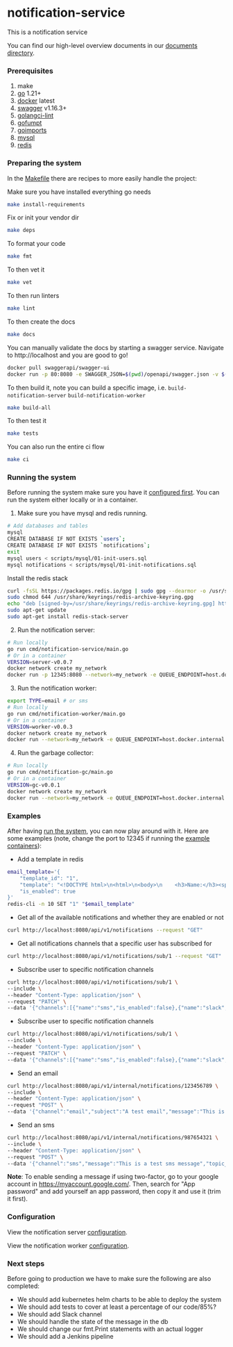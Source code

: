 # notification-service
This is a notification service

You can find our high-level overview documents in our [documents directory](/documents/README.md).

### Prerequisites

1. make
2. [go](https://go.dev/doc/install) 1.21+
3. [docker](https://docs.docker.com/engine/install/) latest
4. [swagger](github.com/swaggo/swag/cmd/swag) v1.16.3+
5. [golangci-lint](github.com/golangci/golangci-lint/cmd/golangci-lint) 
6. [gofumpt](mvdan.cc/gofumpt@latest)
7. [goimports](golang.org/x/tools/cmd/goimports@latest)
8. [mysql](https://dev.mysql.com/downloads/installer/)
9. [redis](https://redis.io/docs/install/install-redis/)

### Preparing the system

In the [Makefile](Makefile) there are recipes to more easily handle the project:

Make sure you have installed everything go needs
```bash
make install-requirements
```

Fix or init your vendor dir
```bash
make deps
```

To format your code
```bash
make fmt
```

To then vet it
```bash
make vet
```

To then run linters
```bash
make lint
```

To then create the docs
```bash
make docs
```

You can manually validate the docs by starting a swagger service. Navigate to http://localhost and you are good to go!
```bash
docker pull swaggerapi/swagger-ui
docker run -p 80:8080 -e SWAGGER_JSON=$(pwd)/openapi/swagger.json -v $(pwd)/openapi:$(pwd)/openapi swaggerapi/swagger-ui
```

To then build it, note you can build a specific image, i.e. `build-notification-server` `build-notification-worker`
```bash
make build-all
```

To then test it
```bash
make tests
```

You can also run the entire ci flow
```bash
make ci
```

### Running the system

Before running the system make sure you have it [configured first](#configuration). You can run the system either locally or in a container.

1. Make sure you have mysql and redis running.
```bash
# Add databases and tables
mysql
CREATE DATABASE IF NOT EXISTS `users`;
CREATE DATABASE IF NOT EXISTS `notifications`;
exit
mysql users < scripts/mysql/01-init-users.sql
mysql notifications < scripts/mysql/01-init-notifications.sql
```

Install the redis stack
```bash 
curl -fsSL https://packages.redis.io/gpg | sudo gpg --dearmor -o /usr/share/keyrings/redis-archive-keyring.gpg
sudo chmod 644 /usr/share/keyrings/redis-archive-keyring.gpg
echo "deb [signed-by=/usr/share/keyrings/redis-archive-keyring.gpg] https://packages.redis.io/deb $(lsb_release -cs) main" | sudo tee /etc/apt/sources.list.d/redis.list
sudo apt-get update
sudo apt-get install redis-stack-server
```

2. Run the notification server:
```bash
# Run locally
go run cmd/notification-service/main.go
# Or in a container
VERSION=server-v0.0.7
docker network create my_network
docker run -p 12345:8080 --network=my_network -e QUEUE_ENDPOINT=host.docker.internal:6379 -e DB_LOCATION=host.docker.internal -e DB_PORT=3306 -v /app/secrets:/app/secrets lz1marine/notification-service:${VERSION}
```

3. Run the notification worker:
```bash
export TYPE=email # or sms
# Run locally
go run cmd/notification-worker/main.go
# Or in a container
VERSION=worker-v0.0.3
docker network create my_network
docker run --network=my_network -e QUEUE_ENDPOINT=host.docker.internal:6379 -e DB_LOCATION=host.docker.internal -e DB_PORT=3306 -v /app/secrets:/app/secrets lz1marine/notification-service:${VERSION}
```

4. Run the garbage collector:
```bash
# Run locally
go run cmd/notification-gc/main.go
# Or in a container
VERSION=gc-v0.0.1
docker network create my_network
docker run --network=my_network -e QUEUE_ENDPOINT=host.docker.internal:6379 -e DB_LOCATION=host.docker.internal -e DB_PORT=3306 -v /app/secrets:/app/secrets lz1marine/notification-service:${VERSION}
```

### Examples

After having [run the system](#running-the-system), you can now play around with it. Here are some examples (note, change the port to 12345 if running the [example containers](#running-the-system)):

* Add a template in redis
```bash
email_template='{
    "template_id": "1",
    "template": "<!DOCTYPE html>\n<html>\n<body>\n    <h3>Name:</h3><span>Hello {{.Name}}</span><br/><br/>\n    <h3>Email:</h3><span>{{.Email}}</span><br/>\n    <h3>Message:</h3><span>{{.Message}}</span><br/>\n</body>\n</html>",
    "is_enabled": true
}'
redis-cli -n 10 SET "1" "$email_template"
```

* Get all of the available notifications and whether they are enabled or not
```bash
curl http://localhost:8080/api/v1/notifications --request "GET"
```

* Get all notifications channels that a specific user has subscribed for

```bash
curl http://localhost:8080/api/v1/notifications/sub/1 --request "GET" 
```

* Subscribe user to specific notification channels

```bash
curl http://localhost:8080/api/v1/notifications/sub/1 \
--include \
--header "Content-Type: application/json" \
--request "PATCH" \
--data '{"channels":[{"name":"sms","is_enabled":false},{"name":"slack","is_enabled":false}]}'
```

* Subscribe user to specific notification channels

```bash
curl http://localhost:8080/api/v1/notifications/sub/1 \
--include \
--header "Content-Type: application/json" \
--request "PATCH" \
--data '{"channels":[{"name":"sms","is_enabled":false},{"name":"slack","is_enabled":false}]}'
```

* Send an email
```bash
curl http://localhost:8080/api/v1/internal/notifications/123456789 \
--include \
--header "Content-Type: application/json" \
--request "POST" \
--data '{"channel":"email","subject":"A test email","message":"This is a test message","topic_id":"1","template_id":"1"}'
```

* Send an sms
```bash
curl http://localhost:8080/api/v1/internal/notifications/987654321 \
--include \
--header "Content-Type: application/json" \
--request "POST" \
--data '{"channel":"sms","message":"This is a test sms message","topic_id":"1"}'
```


**Note**: To enable sending a message if using two-factor, go to your google account in https://myaccount.google.com/. Then, search for "App password" and add yourself an app password, then copy it and use it (trim it first).

### Configuration

View the notification server [configuration](cmd/notification-service/README.md#configuration).

View the notification worker [configuration](cmd/notification-worker/README.md#configuration).

### Next steps

Before going to production we have to make sure the following are also completed:
* We should add kubernetes helm charts to be able to deploy the system
* We should add tests to cover at least a percentage of our code/85%?
* We should add Slack channel
* We should handle the state of the message in the db
* We should change our fmt.Print statements with an actual logger
* We should add a Jenkins pipeline
